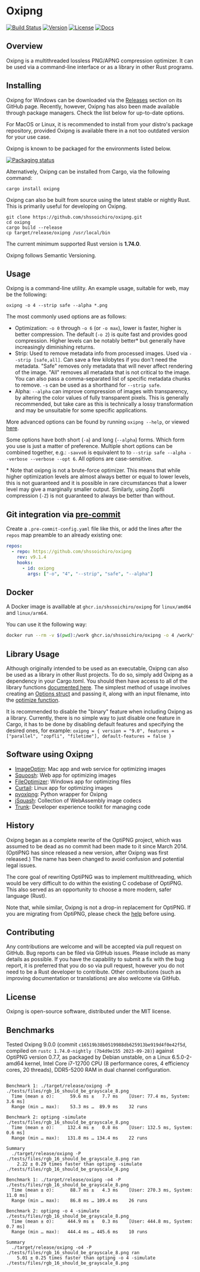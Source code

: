 # Oxipng

[![Build Status](https://github.com/shssoichiro/oxipng/workflows/oxipng/badge.svg)](https://github.com/shssoichiro/oxipng/actions?query=branch%3Amaster)
[![Version](https://img.shields.io/crates/v/oxipng.svg)](https://crates.io/crates/oxipng)
[![License](https://img.shields.io/crates/l/oxipng.svg)](https://github.com/shssoichiro/oxipng/blob/master/LICENSE)
[![Docs](https://docs.rs/oxipng/badge.svg)](https://docs.rs/oxipng)

## Overview

Oxipng is a multithreaded lossless PNG/APNG compression optimizer. It can be used via a command-line
interface or as a library in other Rust programs.

## Installing

Oxipng for Windows can be downloaded via the
[Releases](https://github.com/shssoichiro/oxipng/releases) section on its GitHub page. Recently,
however, Oxipng has also been made available through package managers. Check the list below for
up-to-date options.

For MacOS or Linux, it is recommended to install from your distro's package repository, provided
Oxipng is available there in a not too outdated version for your use case.

Oxipng is known to be packaged for the environments listed below.

[![Packaging status](https://repology.org/badge/vertical-allrepos/oxipng.svg?exclude_unsupported=1&columns=3&exclude_sources=modules,site)](https://repology.org/project/oxipng/versions)

Alternatively, Oxipng can be installed from Cargo, via the following command:

```
cargo install oxipng
```

Oxipng can also be built from source using the latest stable or nightly Rust.
This is primarily useful for developing on Oxipng.

```
git clone https://github.com/shssoichiro/oxipng.git
cd oxipng
cargo build --release
cp target/release/oxipng /usr/local/bin
```

The current minimum supported Rust version is **1.74.0**.

Oxipng follows Semantic Versioning.

## Usage

Oxipng is a command-line utility. An example usage, suitable for web, may be the following:

```
oxipng -o 4 --strip safe --alpha *.png
```

The most commonly used options are as follows:

- Optimization: `-o 0` through `-o 6` (or `-o max`), lower is faster, higher is better compression.
  The default (`-o 2`) is quite fast and provides good compression. Higher levels can be notably
  better* but generally have increasingly diminishing returns.
- Strip: Used to remove metadata info from processed images. Used via `--strip [safe,all]`.
  Can save a few kilobytes if you don't need the metadata. "Safe" removes only metadata that
  will never affect rendering of the image. "All" removes all metadata that is not critical
  to the image. You can also pass a comma-separated list of specific metadata chunks to remove.
  `-s` can be used as a shorthand for `--strip safe`.
- Alpha: `--alpha` can improve compression of images with transparency, by altering the color
  values of fully transparent pixels. This is generally recommended, but take care as this is
  technically a lossy transformation and may be unsuitable for some specific applications.

More advanced options can be found by running `oxipng --help`, or viewed [here](MANUAL.txt).

Some options have both short (`-a`) and long (`--alpha`) forms. Which form you use is just a
matter of preference. Multiple short options can be combined together, e.g.:
`-savvo6` is equivalent to to `--strip safe --alpha --verbose --verbose --opt 6`.
All options are case-sensitive.

\* Note that oxipng is not a brute-force optimizer. This means that while higher optimization levels
are almost always better or equal to lower levels, this is not guaranteed and it is possible in
rare circumstances that a lower level may give a marginally smaller output. Similarly, using Zopfli
compression (`-Z`) is not guaranteed to always be better than without.

## Git integration via [pre-commit]

Create a `.pre-commit-config.yaml` file like this, or add the lines after the `repos` map
preamble to an already existing one:

```yaml
repos:
  - repo: https://github.com/shssoichiro/oxipng
    rev: v9.1.4
    hooks:
      - id: oxipng
        args: ["-o", "4", "--strip", "safe", "--alpha"]
```
[pre-commit]: https://pre-commit.com/

## Docker

A Docker image is availlable at `ghcr.io/shssoichiro/oxipng` for `linux/amd64` and `linux/arm64`.

You can use it the following way:

```bash
docker run --rm -v $(pwd):/work ghcr.io/shssoichiro/oxipng -o 4 /work/file.png
```

## Library Usage

Although originally intended to be used as an executable, Oxipng can also be used as a library in
other Rust projects. To do so, simply add Oxipng as a dependency in your Cargo.toml. You should then
have access to all of the library functions [documented here](https://docs.rs/oxipng). The simplest
method of usage involves creating an [Options
struct](https://docs.rs/oxipng/latest/oxipng/struct.Options.html) and passing it, along with an
input filename, into the [optimize function](https://docs.rs/oxipng/latest/oxipng/fn.optimize.html).

It is recommended to disable the "binary" feature when including Oxipng as a library. Currently, there is
no simple way to just disable one feature in Cargo, it has to be done by disabling default features
and specifying the desired ones, for example:
`oxipng = { version = "9.0", features = ["parallel", "zopfli", "filetime"], default-features = false }`

## Software using Oxipng

- [ImageOptim](https://imageoptim.com): Mac app and web service for optimizing images
- [Squoosh](https://squoosh.app): Web app for optimizing images
- [FileOptimizer](https://nikkhokkho.sourceforge.io/?page=FileOptimizer): Windows app for optimizing files
- [Curtail](https://github.com/Huluti/Curtail): Linux app for optimizing images
- [pyoxipng](https://pypi.org/project/pyoxipng/): Python wrapper for Oxipng
- [jSquash](https://github.com/jamsinclair/jSquash): Collection of WebAssembly image codecs
- [Trunk](https://trunk.io): Developer experience toolkit for managing code

## History

Oxipng began as a complete rewrite of the OptiPNG project,
which was assumed to be dead as no commit had been made to it since March 2014.
(OptiPNG has since released a new version, after Oxipng was first released.)
The name has been changed to avoid confusion and potential legal issues.

The core goal of rewriting OptiPNG was to implement multithreading,
which would be very difficult to do within the existing C codebase of OptiPNG.
This also served as an opportunity to choose a more modern, safer language (Rust).

Note that, while similar, Oxipng is not a drop-in replacement for OptiPNG.
If you are migrating from OptiPNG, please check the [help](MANUAL.txt) before using.

## Contributing

Any contributions are welcome and will be accepted via pull request on GitHub. Bug reports can be
filed via GitHub issues. Please include as many details as possible. If you have the capability
to submit a fix with the bug report, it is preferred that you do so via pull request,
however you do not need to be a Rust developer to contribute.
Other contributions (such as improving documentation or translations) are also welcome via GitHub.

## License

Oxipng is open-source software, distributed under the MIT license.

## Benchmarks

Tested Oxipng 9.0.0 (commit `c16519b38b0519988db625913be919d4f0e42f5d`, compiled
on `rustc 1.74.0-nightly (7b4d9e155 2023-09-28)`) against OptiPNG version 0.7.7,
as packaged by Debian unstable, on a Linux 6.5.0-2-amd64 kernel, Intel Core
i7-12700 CPU (8 performance cores, 4 efficiency cores, 20 threads), DDR5-5200
RAM in dual channel configuration.

```

Benchmark 1: ./target/release/oxipng -P ./tests/files/rgb_16_should_be_grayscale_8.png
  Time (mean ± σ):      59.6 ms ±   7.7 ms    [User: 77.4 ms, System: 3.6 ms]
  Range (min … max):    53.3 ms …  89.9 ms    32 runs

Benchmark 2: optipng -simulate ./tests/files/rgb_16_should_be_grayscale_8.png
  Time (mean ± σ):     132.4 ms ±   0.8 ms    [User: 132.5 ms, System: 0.6 ms]
  Range (min … max):   131.8 ms … 134.4 ms    22 runs

Summary
  ./target/release/oxipng -P ./tests/files/rgb_16_should_be_grayscale_8.png ran
    2.22 ± 0.29 times faster than optipng -simulate ./tests/files/rgb_16_should_be_grayscale_8.png

Benchmark 1: ./target/release/oxipng -o4 -P ./tests/files/rgb_16_should_be_grayscale_8.png
  Time (mean ± σ):      88.7 ms ±   4.3 ms    [User: 270.3 ms, System: 11.0 ms]
  Range (min … max):    86.8 ms … 109.4 ms    26 runs

Benchmark 2: optipng -o 4 -simulate ./tests/files/rgb_16_should_be_grayscale_8.png
  Time (mean ± σ):     444.9 ms ±   0.3 ms    [User: 444.8 ms, System: 0.7 ms]
  Range (min … max):   444.4 ms … 445.6 ms    10 runs

Summary
  ./target/release/oxipng -o4 -P ./tests/files/rgb_16_should_be_grayscale_8.png ran
    5.01 ± 0.25 times faster than optipng -o 4 -simulate ./tests/files/rgb_16_should_be_grayscale_8.png

```
